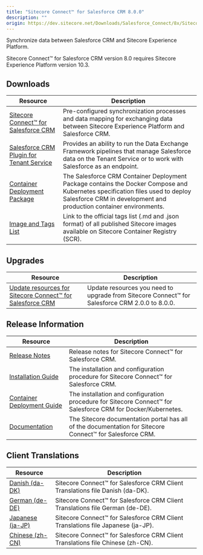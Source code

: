 ```yaml
---
title: "Sitecore Connect™ for Salesforce CRM 8.0.0"
description: ""
origin: https://dev.sitecore.net/Downloads/Salesforce_Connect/8x/Sitecore_Connect_for_Salesforce_CRM_800
---
```


Synchronize data between Salesforce CRM and Sitecore Experience Platform.

  <Alert variant='warning' mb={4}>
    <AlertIcon />
    Sitecore Connect™ for Salesforce CRM version 8.0 requires Sitecore Experience Platform version 10.3.
  </Alert>
  

## Downloads

 | Resource | Description |
 | --- | --- |
 | [Sitecore Connect™ for Salesforce CRM](https://scdp.blob.core.windows.net/downloads/Salesforce%20Connect/8x/Sitecore%20Connect%20for%20Salesforce%20CRM%20800/Secure/Sitecore%20Connect%20for%20Salesforce%20CRM%208.0.1498%20rev.%2001498.zip) | Pre-configured synchronization processes and data mapping for exchanging data between Sitecore Experience Platform and Salesforce CRM. |
 | [Salesforce CRM Plugin for Tenant Service](https://scdp.blob.core.windows.net/downloads/Salesforce%20Connect/8x/Sitecore%20Connect%20for%20Salesforce%20CRM%20800/Secure/Sitecore%20Connect%20for%20Salesforce%20CRM%20Plugin%20for%20Tenant%20Service%208.0.1498%20rev.%2001498.scwdp.zip) | Provides an ability to run the Data Exchange Framework pipelines that manage Salesforce data on the Tenant Service or to work with Salesforce as an endpoint. |
 | [Container Deployment Package](https://github.com/Sitecore/container-deployment/releases/tag/sfcrm%2F8.0.1498.01498.363) | The Salesforce CRM Container Deployment Package contains the Docker Compose and Kubernetes specification files used to deploy Salesforce CRM in development and production container environments. |
 | [Image and Tags List](https://github.com/Sitecore/docker-images/tree/master/tags) | Link to the official tags list (.md and .json format) of all published Sitecore images available on Sitecore Container Registry (SCR). |

## Upgrades

 | Resource | Description |
 | --- | --- |
 | [Update resources for Sitecore Connect™ for Salesforce CRM](/downloads/Resource_files_for_Modules/1x/Resource_files_for_Modules_100) | Update resources you need to upgrade from Sitecore Connect™ for Salesforce CRM 2.0.0 to 8.0.0. |

## Release Information

 | Resource | Description |
 | --- | --- |
 | [Release Notes](/downloads/Salesforce_Connect/8x/Sitecore_Connect_for_Salesforce_CRM_800/Release_Notes) | Release notes for Sitecore Connect™ for Salesforce CRM. |
 | [Installation Guide](https://doc.sitecore.com/xp/en/developers/salesforce-connect/80/sitecore-connect-for-salesforce-crm/install-sitecore-connect-for-salesforce-crm-on-prem.html) | The installation and configuration procedure for Sitecore Connect™ for Salesforce CRM. |
 | [Container Deployment Guide](https://doc.sitecore.com/xp/en/developers/salesforce-connect/80/sitecore-connect-for-salesforce-crm/install-sitecore-connect-for-salesforce-crm-on-containers.html) | The installation and configuration procedure for Sitecore Connect™ for Salesforce CRM for Docker/Kubernetes. |
 | [Documentation](https://doc.sitecore.com/developers/salesforce-connect/80/sitecore-connect-for-salesforce-crm/en/sitecore-connect-for-salesforce-crm-configuration-guide.html) | The Sitecore documentation portal has all of the documentation for Sitecore Connect™ for Salesforce CRM. |

## Client Translations

 | Resource | Description |
 | --- | --- |
 | [Danish (da-DK)](https://scdp.blob.core.windows.net/downloads/Salesforce%20Connect/8x/Sitecore%20Connect%20for%20Salesforce%20CRM%20800/Secure/Sitecore%20Connect%20for%20Salesforce%20CRM%208.0.1498%20rev.%2001498%20(da-DK).zip) | Sitecore Connect™ for Salesforce CRM Client Translations file Danish (da-DK). |
 | [German (de-DE)](https://scdp.blob.core.windows.net/downloads/Salesforce%20Connect/8x/Sitecore%20Connect%20for%20Salesforce%20CRM%20800/Secure/Sitecore%20Connect%20for%20Salesforce%20CRM%208.0.1498%20rev.%2001498%20(de-DE).zip) | Sitecore Connect™ for Salesforce CRM Client Translations file German (de-DE). |
 | [Japanese (ja-JP)](https://scdp.blob.core.windows.net/downloads/Salesforce%20Connect/8x/Sitecore%20Connect%20for%20Salesforce%20CRM%20800/Secure/Sitecore%20Connect%20for%20Salesforce%20CRM%208.0.1498%20rev.%2001498%20(ja-JP).zip) | Sitecore Connect™ for Salesforce CRM Client Translations file Japanese (ja-JP). |
 | [Chinese (zh-CN)](https://scdp.blob.core.windows.net/downloads/Salesforce%20Connect/8x/Sitecore%20Connect%20for%20Salesforce%20CRM%20800/Secure/Sitecore%20Connect%20for%20Salesforce%20CRM%208.0.1498%20rev.%2001498%20(zh-CN).zip) | Sitecore Connect™ for Salesforce CRM Client Translations file Chinese (zh-CN). |